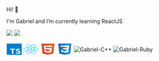 Hi! 👋

I'm Gabriel and I’m currently learning ReactJS



<div>
    <a href="https://github.com/GabrielGravina"></a>
    <img height="180em" src="https://github-readme-stats.vercel.app/api?username=GabrielGravina&show_icons=true&theme=tokyonight&include_all_commits=true&count_private=true&text_color=darkblue&border_radius=1rem&hide_border=true"/>
  <img height="180em" src="https://github-readme-stats.vercel.app/api/top-langs/?username=GabrielGravina&layout=compact&langs_count=7&theme=tokyonight&text_color=blue&border_radius=1rem&hide_border=true"/>
</div>

<div style="display: inline_block"><br>
  <img align="center" alt="Gabriel-Ts" height="30" width="40" src="https://raw.githubusercontent.com/devicons/devicon/master/icons/typescript/typescript-plain.svg">
  <img align="center" alt="Gabriel-React" height="30" width="40" src="https://raw.githubusercontent.com/devicons/devicon/master/icons/react/react-original.svg">
  <img align="center" alt="Gabriel-HTML" height="30" width="40" src="https://raw.githubusercontent.com/devicons/devicon/master/icons/html5/html5-original.svg">
  <img align="center" alt=Gabriel-CSS" height="30" width="40" src="https://raw.githubusercontent.com/devicons/devicon/master/icons/css3/css3-original.svg">
  <img align="center" alt="Gabriel-C++" height="32" width="40" src="https://cdn.jsdelivr.net/gh/devicons/devicon/icons/cplusplus/cplusplus-original.svg" />
  <img align="center" alt="Gabriel-Ruby" height="30" width="40" src="https://cdn.jsdelivr.net/gh/devicons/devicon/icons/ruby/ruby-original.svg" />
                         
                                                                                                                           
                                                                                                                            
</div>
